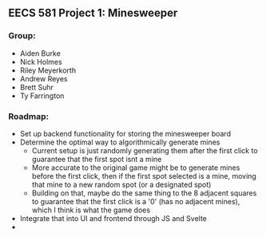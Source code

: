 ## EECS 581 Project 1: Minesweeper
### Group:
- Aiden Burke
- Nick Holmes
- Riley Meyerkorth
- Andrew Reyes
- Brett Suhr
- Ty Farrington

### Roadmap:
- Set up backend functionality for storing the minesweeper board
- Determine the optimal way to algorithmically generate mines
  - Current setup is just randomly generating them after the first click to guarantee that the first spot isnt a mine
  - More accurate to the original game might be to generate mines before the first click, then if the first spot selected is a mine, moving that mine to a new random spot (or a designated spot)
  - Building on that, maybe do the same thing to the 8 adjacent squares to guarantee that the first click is a '0' (has no adjacent mines), which I think is what the game does
- Integrate that into UI and frontend through JS and Svelte
- 
